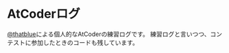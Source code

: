 # AtCoderログ

[@thatblue](https://github.com/thatblue)による個人的なAtCoderの練習ログです。
練習ログと言いつつ、コンテストに参加したときのコードも残しています。

